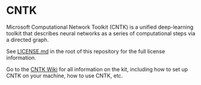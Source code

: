 # CNTK
Microsoft Computational Network Toolkit (CNTK) is a unified deep-learning toolkit that describes neural networks as a series of computational steps via a directed graph.

See [LICENSE.md](./LICENSE.md) in the root of this repository for the full license information.

Go to the [CNTK Wiki](https://github.com/Microsoft/CNTK/wiki) for all information on the kit, including how to set up CNTK on your machine, how to use CNTK, etc.
